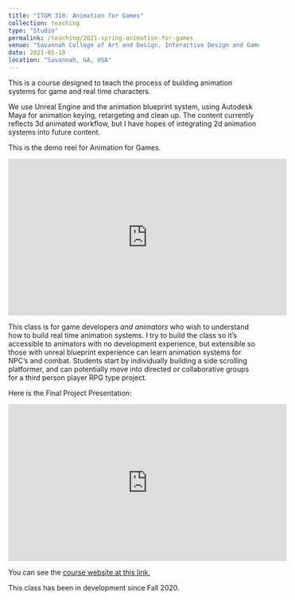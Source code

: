 ```yaml
---
title: "ITGM 310: Animation for Games"
collection: teaching
type: "Studio"
permalink: /teaching/2021-spring-animation-for-games
venue: "Savannah College of Art and Design, Interactive Design and Game Development"
date: 2021-05-10
location: "Savannah, GA, USA"
---
```

This is a course designed to teach the process of building animation systems for game and real time characters.

We use Unreal Engine and the animation blueprint system, using Autodesk Maya for animation keying, retargeting and clean up. The content currently reflects 3d animated workflow, but I have hopes of integrating 2d animation systems into future content.

This is the demo reel for Animation for Games.

<iframe width="560" height="315" src="https://www.youtube.com/embed/wjj6BL3CYx8" title="YouTube video player" frameborder="0" allow="accelerometer; autoplay; clipboard-write; encrypted-media; gyroscope; picture-in-picture" allowfullscreen></iframe>

<br>

This class is for game developers *and animators* who wish to understand how to build real time animation systems. I try to build the class so it’s accessible to animators with no development experience, but extensible so those with unreal blueprint experience can learn animation systems for NPC’s and combat. Students start by individually building a side scrolling platformer, and can potentially move into directed or collaborative groups for a third person player RPG type project.

Here is the Final Project Presentation:

<iframe width="560" height="315" src="https://www.youtube.com/embed/tAR6heWjgKE" title="YouTube video player" frameborder="0" allow="accelerometer; autoplay; clipboard-write; encrypted-media; gyroscope; picture-in-picture" allowfullscreen></iframe>


You can see the [course website at this link.]("https://blog.scad.edu/nwarburt/")

This class has been in development since Fall 2020.
